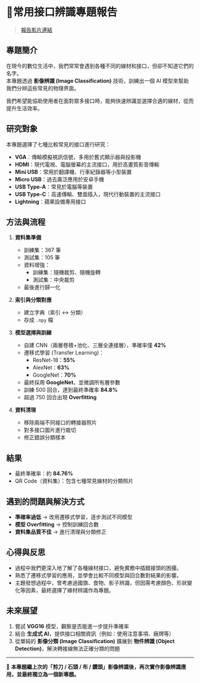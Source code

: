 # 🔌常用接口辨識專題報告

> [報告影片連結](https://youtu.be/poRRC-L21lw)

## 專題簡介
在現今的數位生活中，我們常常會遇到各種不同的線材和接口，但卻不知道它們的名字。  
本專題透過 **影像辨識 (Image Classification)** 技術，訓練出一個 AI 模型來幫助我們分辨這些常見的物理界面。  

我們希望能協助使用者在面對眾多接口時，能夠快速辨識並選擇合適的線材，從而提升生活效率。

## 研究對象
本專題選擇了七種比較常見的接口進行研究：
- **VGA**：傳輸模擬視訊信號，多用於舊式顯示器與投影機  
- **HDMI**：現代電視、電腦螢幕的主流接口，用於高畫質影音傳輸  
- **Mini USB**：常用於翻譯機、行車紀錄器等小型裝置  
- **Micro USB**：過去廣泛應用於安卓手機  
- **USB Type-A**：常見於電腦等裝置  
- **USB Type-C**：高速傳輸、雙面插入，現代行動裝置的主流接口  
- **Lightning**：蘋果設備專用接口  

## 方法與流程
1. **資料集準備**  
   - 訓練集：367 筆  
   - 測試集：105 筆  
   - 資料增強：  
     - 訓練集：隨機裁剪、隨機旋轉  
     - 測試集：中央裁剪  
   - 最後進行歸一化  

2. **索引與分類對應**  
   - 建立字典（索引 ↔ 分類）  
   - 存成 `.npy` 檔  

3. **模型選擇與訓練**  
   - 自建 CNN（兩層卷積+池化、三層全連接層），準確率僅 **42%**  
   - 遷移式學習 (Transfer Learning)：  
     - ResNet-18：**55%**  
     - AlexNet：**63%**  
     - GoogleNet：**70%**  
   - 最終採用 **GoogleNet**，並微調所有層參數  
   - 訓練 500 回合，達到最終準確率 **84.8%**  
   - 超過 750 回合出現 **Overfitting**  

4. **資料清理**  
   - 移除兩端不同接口的轉接器照片  
   - 對多接口圖片進行裁切  
   - 修正錯誤分類樣本  

## 結果
- 最終準確率：約 **84.76%**  
- QR Code（資料集）：包含七種常見線材的分類照片  

## 遇到的問題與解決方式
- **準確率過低** → 改用遷移式學習，逐步測試不同模型  
- **模型 Overfitting** → 控制訓練回合數  
- **資料集品質不佳** → 進行清理與分類修正  

## 心得與反思
- 過程中我們更深入地了解了各種線材接口，避免實務中插錯接頭的困擾。  
- 熟悉了遷移式學習的應用，並學會比較不同模型與回合數對結果的影響。  
- 主題發想過程中，曾考慮過國旗、食物、影子辨識，但因需考慮顏色、形狀變化等因素，最終選擇了線材辨識作為專題。  

## 未來展望
1. 嘗試 **VGG16** 模型，觀察是否能進一步提升準確率  
2. 結合 **生成式 AI**，提供接口相關資訊（例如：使用注意事項、廠牌等）  
3. 從單純的 **影像分類 (Image Classification)** 擴展到 **物件辨識 (Object Detection)**，解決轉接線無法正確分類的問題  

---
📌 **本專題繼上次的「剪刀 / 石頭 / 布 / 鑽頭」影像辨識後，再次實作影像辨識應用，並最終獨立為一個新專題。**
